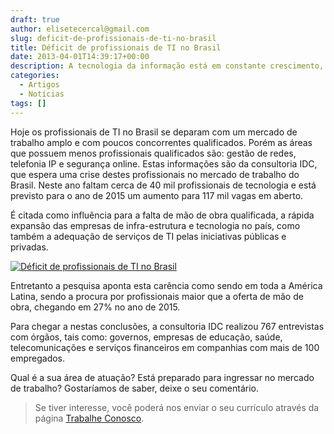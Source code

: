 ```yaml
---
draft: true
author: elisetecercal@gmail.com
slug: deficit-de-profissionais-de-ti-no-brasil
title: Déficit de profissionais de TI no Brasil
date: 2013-04-01T14:39:17+00:00
description: A tecnologia da informação está em constante crescimento, por conta disso, está causando um grande problema, a falta de profissionais qualificados.
categories:
  - Artigos
  - Notícias
tags: []
---
```


Hoje os profissionais de TI no Brasil se deparam com um mercado de trabalho amplo e com poucos concorrentes qualificados. Porém as áreas que possuem menos profissionais qualificados são: gestão de redes, telefonia IP e segurança online. Estas informações são da consultoria IDC, que espera uma crise destes profissionais no mercado de trabalho do Brasil. Neste ano faltam cerca de 40 mil profissionais de tecnologia e está previsto para o ano de 2015 um aumento para 117 mil vagas em aberto.

É citada como influência para a falta de mão de obra qualificada, a rápida expansão das empresas de infra-estrutura e tecnologia no país, como também a adequação de serviços de TI pelas iniciativas públicas e privadas.

[![Déficit de profissionais de TI no Brasil](http://sistemas.cekurte.com/wp-content/uploads/2013/04/ProfissionaiTI03-300x103.jpg "Déficit de profissionais de TI no Brasil")](http://sistemas.cekurte.com/wp-content/uploads/2013/04/ProfissionaiTI03.jpg)

Entretanto a pesquisa aponta esta carência como sendo em toda a América Latina, sendo a procura por profissionais maior que a oferta de mão de obra, chegando em 27% no ano de 2015.

Para chegar a nestas conclusões, a consultoria IDC realizou 767 entrevistas com órgãos, tais como: governos, empresas de educação, saúde, telecomunicações e serviços financeiros em companhias com mais de 100 empregados.

Qual é a sua área de atuação? Está preparado para ingressar no mercado de trabalho? Gostaríamos de saber, deixe o seu comentário.

> Se tiver interesse, você poderá nos enviar o seu currículo através da página [Trabalhe Conosco](http://sistemas.cekurte.com/trabalhe-conosco/ "Trabalhe Conosco").
